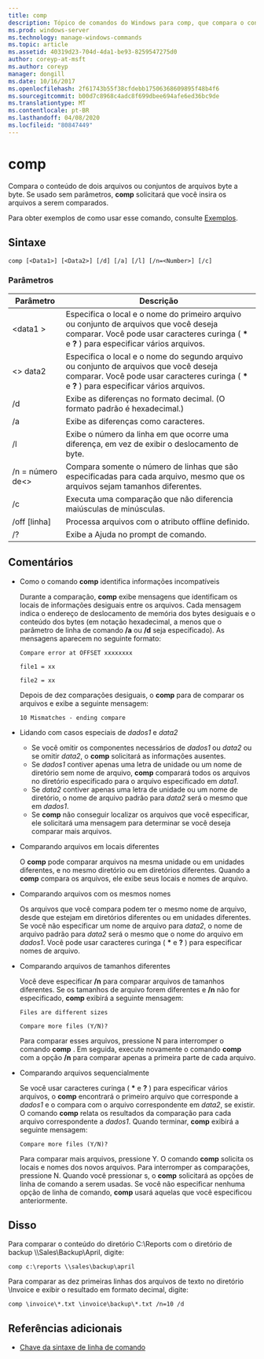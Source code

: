 ```yaml
---
title: comp
description: Tópico de comandos do Windows para comp, que compara o conteúdo de dois arquivos ou conjuntos de arquivos byte a byte.
ms.prod: windows-server
ms.technology: manage-windows-commands
ms.topic: article
ms.assetid: 40319d23-704d-4da1-be93-8259547275d0
author: coreyp-at-msft
ms.author: coreyp
manager: dongill
ms.date: 10/16/2017
ms.openlocfilehash: 2f61743b55f38cfdebb17506368609895f48b4f6
ms.sourcegitcommit: b00d7c8968c4adc8f699dbee694afe6ed36bc9de
ms.translationtype: MT
ms.contentlocale: pt-BR
ms.lasthandoff: 04/08/2020
ms.locfileid: "80847449"
---
```

# <a name="comp"></a>comp

Compara o conteúdo de dois arquivos ou conjuntos de arquivos byte a byte. Se usado sem parâmetros, **comp** solicitará que você insira os arquivos a serem comparados.

Para obter exemplos de como usar esse comando, consulte [Exemplos](#BKMK_examples).

## <a name="syntax"></a>Sintaxe

```
comp [<Data1>] [<Data2>] [/d] [/a] [/l] [/n=<Number>] [/c]
```

### <a name="parameters"></a>Parâmetros

|Parâmetro|Descrição|
|---------|-----------|
|\<data1 >|Especifica o local e o nome do primeiro arquivo ou conjunto de arquivos que você deseja comparar. Você pode usar caracteres curinga ( **&#42;** e **?** ) para especificar vários arquivos.|
|\<> data2|Especifica o local e o nome do segundo arquivo ou conjunto de arquivos que você deseja comparar. Você pode usar caracteres curinga ( **&#42;** e **?** ) para especificar vários arquivos.|
|/d|Exibe as diferenças no formato decimal. (O formato padrão é hexadecimal.)|
|/a|Exibe as diferenças como caracteres.|
|/l|Exibe o número da linha em que ocorre uma diferença, em vez de exibir o deslocamento de byte.|
|/n = número de\<>|Compara somente o número de linhas que são especificadas para cada arquivo, mesmo que os arquivos sejam tamanhos diferentes.|
|/c|Executa uma comparação que não diferencia maiúsculas de minúsculas.|
|/off [linha]|Processa arquivos com o atributo offline definido.|
|/?|Exibe a Ajuda no prompt de comando.|

## <a name="remarks"></a>Comentários

-   Como o comando **comp** identifica informações incompatíveis

    Durante a comparação, **comp** exibe mensagens que identificam os locais de informações desiguais entre os arquivos. Cada mensagem indica o endereço de deslocamento de memória dos bytes desiguais e o conteúdo dos bytes (em notação hexadecimal, a menos que o parâmetro de linha de comando **/a** ou **/d** seja especificado). As mensagens aparecem no seguinte formato:

    `Compare error at OFFSET xxxxxxxx`

    `file1 = xx`

    `file2 = xx`

    Depois de dez comparações desiguais, o **comp** para de comparar os arquivos e exibe a seguinte mensagem:

    `10 Mismatches - ending compare`
-   Lidando com casos especiais de *dados1* e *data2*  
    -   Se você omitir os componentes necessários de *dados1* ou *data2* ou se omitir *data2*, o **comp** solicitará as informações ausentes.
    -   Se *dados1* contiver apenas uma letra de unidade ou um nome de diretório sem nome de arquivo, **comp** comparará todos os arquivos no diretório especificado para o arquivo especificado em *data1*.
    -   Se *data2* contiver apenas uma letra de unidade ou um nome de diretório, o nome de arquivo padrão para *data2* será o mesmo que em *dados1*.
    -   Se **comp** não conseguir localizar os arquivos que você especificar, ele solicitará uma mensagem para determinar se você deseja comparar mais arquivos.
-   Comparando arquivos em locais diferentes

    O **comp** pode comparar arquivos na mesma unidade ou em unidades diferentes, e no mesmo diretório ou em diretórios diferentes. Quando a **comp** compara os arquivos, ele exibe seus locais e nomes de arquivo.
-   Comparando arquivos com os mesmos nomes

    Os arquivos que você compara podem ter o mesmo nome de arquivo, desde que estejam em diretórios diferentes ou em unidades diferentes. Se você não especificar um nome de arquivo para *data2*, o nome de arquivo padrão para *data2* será o mesmo que o nome do arquivo em *dados1*. Você pode usar caracteres curinga ( **&#42;** e **?** ) para especificar nomes de arquivo.
-   Comparando arquivos de tamanhos diferentes

    Você deve especificar **/n** para comparar arquivos de tamanhos diferentes. Se os tamanhos de arquivo forem diferentes e **/n** não for especificado, **comp** exibirá a seguinte mensagem:

    `Files are different sizes`

    `Compare more files (Y/N)?`

    Para comparar esses arquivos, pressione N para interromper o comando **comp** . Em seguida, execute novamente o comando **comp** com a opção **/n** para comparar apenas a primeira parte de cada arquivo.
-   Comparando arquivos sequencialmente

    Se você usar caracteres curinga ( **&#42;** e **?** ) para especificar vários arquivos, o **comp** encontrará o primeiro arquivo que corresponde a *dados1* e o compara com o arquivo correspondente em *data2*, se existir. O comando **comp** relata os resultados da comparação para cada arquivo correspondente a *dados1*. Quando terminar, **comp** exibirá a seguinte mensagem:

    `Compare more files (Y/N)?`

    Para comparar mais arquivos, pressione Y. O comando **comp** solicita os locais e nomes dos novos arquivos. Para interromper as comparações, pressione N. Quando você pressionar s, o **comp** solicitará as opções de linha de comando a serem usadas. Se você não especificar nenhuma opção de linha de comando, **comp** usará aquelas que você especificou anteriormente.

## <a name="examples"></a><a name=BKMK_examples></a>Disso

Para comparar o conteúdo do diretório C:\Reports com o diretório de backup \\\\Sales\Backup\April, digite:
```
comp c:\reports \\sales\backup\april
```
Para comparar as dez primeiras linhas dos arquivos de texto no diretório \Invoice e exibir o resultado em formato decimal, digite:
```
comp \invoice\*.txt \invoice\backup\*.txt /n=10 /d
```

## <a name="additional-references"></a>Referências adicionais

- [Chave da sintaxe de linha de comando](command-line-syntax-key.md)